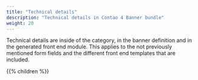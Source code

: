 ```yaml
---
title: "Technical details"
description: "Technical details in Contao 4 Banner bundle"
weight: 20
---
```


Technical details are inside of the category, in the banner definition and in
the generated front end module. This applies to the not previously mentioned
form fields and the different front end templates that are included.


{{% children %}}